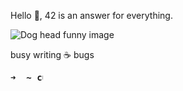 Hello 👋, 42 is an answer for everything.

![Dog head funny image](https://cdn.jsdelivr.net/gh/bxb100/bxb100@master/png2.png)
     
busy writing ☕ bugs
<pre>
<b>➜  ~ <img align="top" src="https://user-images.githubusercontent.com/2514771/93036534-5fbd6480-f5fd-11ea-8a13-58ef04796c17.gif" alt="cursor" width="10" height="18" /></b>
</pre>
